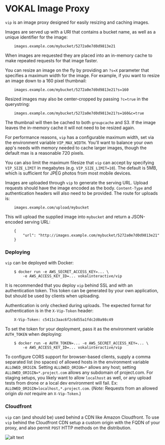 VOKAL Image Proxy
===========

`vip` is an image proxy designed for easily resizing and caching images.

Images are served up with a URI that contains a bucket name, as well as a 
unique identifier for the image:
        
        images.example.com/mybucket/5272a0e7d0d9813e21

When images are requested they are placed into an in-memory cache to make repeated
requests for that image faster.

You can resize an image on the fly by providing an `?s=X` parameter that specifies
a maximum width for the image. For example, if you want to resize an image down to a 160 pixel thumbnail:
        
        images.example.com/mybucket/5272a0e7d0d9813e21?s=160

Resized images may also be center-cropped by passing `?c=true` in the querystring:
        
        images.example.com/mybucket/5272a0e7d0d9813e21?s=160&c=true

The thumbnail will then be cached to both `groupcache` and S3. If the image leaves
the in-memory cache it will not need to be resized again.

For performance reasons, `vip` has a configurable maximum width, set via the environment
variable `VIP_MAX_WIDTH`. You'll want to balance your own app's needs with memory needed to
cache larger images, though the default max is a reasonable 720 pixels.

You can also limit the maximum filesize that `vip` can accept by specifying `VIP_SIZE_LIMIT` in megabytes (e.g. `VIP_SIZE_LIMIT=10`). The default is 5MB, which is sufficient for JPEG photos from most mobile devices.

Images are uploaded through `vip` to generate the serving URL. Upload requests should
have the image encoded as the body. `Content-Type` and authentication headers will also
need to be provided. The route for uploads is:

        images.example.com/upload/mybucket

This will upload the supplied image into `mybucket` and return a JSON-encoded serving URL:

        {
            "url": "http://images.example.com/mybucket/5272a0e7d0d9813e21"
        }

### Deploying

`vip` can be deployed with Docker:

        $ docker run -e AWS_SECRET_ACCESS_KEY=... \
            -e AWS_ACCESS_KEY_ID=... vokalinteractive/vip

It is recommended that you deploy `vip` behind SSL and with an authentication token. This
token can be generated by your own application, but should be used by clients when uploading.

Authentication is only checked during uploads. The expected format for authentication is in the
`X-Vip-Token` header:

        X-Vip-Token: c5411c3aac6f2c6d55a1fdc2d0a98c49

To set the token for your deployment, pass it as the environment variable `AUTH_TOKEN` when deploying:

        $ docker run -e AUTH_TOKEN=... -e AWS_SECRET_ACCESS_KEY=... \
            -e AWS_ACCESS_KEY_ID=... vokalinteractive/vip

To configure CORS support for browser-based clients, supply a comma separated list (no spaces) of allowed hosts in the environment variable `ALLOWED_ORIGIN`. Setting `ALLOWED_ORIGN=*` allows any host; setting `ALLOWED_ORIGIN=*.project.com` allows any subdomain of project.com. For staging setups, you likely want to allow `localhost` as well, or any upload tests from drone or a local dev environment will fail. Ex: `ALLOWED_ORIGIN=localhost,*.project.com`. (_Note:_ Requests from an allowed origin _do not_ require an `X-Vip-Token`.)

### Cloudfront

`vip` can (and should be) used behind a CDN like Amazon Cloudfront. To use `vip` behind the 
Cloudfront CDN setup a custom origin with the FQDN of your proxy, and also permit `POST` HTTP 
methods on the distribution.

![alt text](https://images.vokalinteractive.com/vokalvip/c528c0a28a980402a236267e60009422?s=650 "VIP was here")

